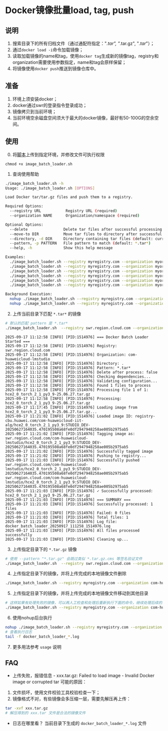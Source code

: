 # Docker镜像批量load, tag, push

## 说明

1. 搜索目录下的所有归档文件（通过通配符指定："*.tar", "*.tar.gz", "*.tar*"）；
2. 通过`docker load -i`命令加载镜像；
3. 读取加载镜像的name和tag，使用`docker tag`生成新的镜像tag，registry和organization需要使用参数指定，name和tag会原样保留；
4. 将镜像使用`docker push`推送到镜像仓库中。

## 准备

1. 环境上须安装docker；
2. docker通过swr的登录指令登录成功；
3. 镜像拷贝到当前环境；
4. 当前环境空余磁盘空间须大于最大的docker镜像，最好有50-100G的空余空间。


## 使用

0. 将[脚本](./image_batch_loader.sh)上传到指定环境，并修改文件可执行权限
```
chmod +x image_batch_loader.sh
```

1. 查询使用帮助
```bash
./image_batch_loader.sh -h
Usage: ./image_batch_loader.sh [OPTIONS]

Load Docker tar/tar.gz files and push them to a registry.

Required Options:
  --registry URL           Registry URL (required)
  --organization NAME      Organization/namespace (required)

Optional Options:
  --delete                Delete tar files after successful processing
  --move-to DIR           Move tar files to directory after successful processing
  --directory, -d DIR     Directory containing tar files (default: current directory)
  --pattern, -p PATTERN   File pattern to match (default: *.tar*)
  --help, -h              Show this help message

Examples:
  ./image_batch_loader.sh --registry myregistry.com --organization myorg
  ./image_batch_loader.sh --registry myregistry.com --organization myorg --directory /path/to/images
  ./image_batch_loader.sh --registry myregistry.com --organization myorg --pattern "*.tar.gz"
  ./image_batch_loader.sh --registry myregistry.com --organization myorg --delete --directory /path/to/images
  ./image_batch_loader.sh --registry myregistry.com --organization myorg --move-to /processed --directory /path/to/images
  ./image_batch_loader.sh --registry myregistry.com --organization myorg -d /path/to/images -p "*.tar*" --move-to /processed

Background Execution:
  nohup ./image_batch_loader.sh --registry myregistry.com --organization myorg --directory /path/to/images > batch_loader.log 2>&1 &
  nohup ./image_batch_loader.sh --registry myregistry.com --organization myorg --delete --directory /path/to/images > /dev/null 2>&1 &
```

2. 上传当前目录下匹配 `*.tar*` 的镜像
```bash
# 默认的匹配 pattern 是 *.tar*
./image_batch_loader.sh  --registry swr.region.cloud.com --organization com-huaweicloud-lmstudio
```

```output
2025-09-17 11:12:58 [INFO] [PID:1514976] === Docker Batch Loader Started ===
2025-09-17 11:12:58 [INFO] [PID:1514976] Registry: swr.region.cloud.com
2025-09-17 11:12:58 [INFO] [PID:1514976] Organization: com-huaweicloud-lmstudio
2025-09-17 11:12:58 [INFO] [PID:1514976] Directory: .
2025-09-17 11:12:58 [INFO] [PID:1514976] Pattern: *.tar*
2025-09-17 11:12:58 [INFO] [PID:1514976] Delete after process: false
2025-09-17 11:12:58 [INFO] [PID:1514976] Checking dependencies...
2025-09-17 11:12:58 [INFO] [PID:1514976] Validating configuration...
2025-09-17 11:12:58 [INFO] [PID:1514976] Found 1 files to process
2025-09-17 11:12:58 [INFO] [PID:1514976] Processing file 1 of 1: hce2_0_torch_2_1_py3_9-25.06.27.tar.gz
2025-09-17 11:12:58 [INFO] [PID:1514976] Processing: hce2_0_torch_2_1_py3_9-25.06.27.tar.gz
2025-09-17 11:17:45 [INFO] [PID:1514976] Loading image from hce2_0_torch_2_1_py3_9-25.06.27.tar.gz...
2025-09-17 11:21:02 [INFO] [PID:1514976] Loaded image ID: registry-cbu.huawei.com/com-huaweicloud-iit-alg/hce2_0_torch_2_1_py3_9:STUDIO_DEV-20250627164035.470195508a68fe0df2947948258ae005b2975ab5
2025-09-17 11:21:02 [INFO] [PID:1514976] Tagging image as: swr.region.cloud.com/com-huaweicloud-lmstudio/hce2_0_torch_2_1_py3_9:STUDIO_DEV-20250627164035.470195508a68fe0df2947948258ae005b2975ab5
2025-09-17 11:21:02 [INFO] [PID:1514976] Successfully tagged image
2025-09-17 11:21:02 [INFO] [PID:1514976] Pushing to registry...
2025-09-17 11:21:03 [INFO] [PID:1514976] Successfully pushed swr.region.cloud.com/com-huaweicloud-lmstudio/hce2_0_torch_2_1_py3_9:STUDIO_DEV-20250627164035.470195508a68fe0df2947948258ae005b2975ab5
swr.region.cloud.com/com-huaweicloud-lmstudio/hce2_0_torch_2_1_py3_9:STUDIO_DEV-20250627164035.470195508a68fe0df2947948258ae005b2975ab5
2025-09-17 11:21:03 [INFO] [PID:1514976] ✓ Successfully processed: hce2_0_torch_2_1_py3_9-25.06.27.tar.gz
2025-09-17 11:21:03 [INFO] [PID:1514976] === SUMMARY ===
2025-09-17 11:21:03 [INFO] [PID:1514976] Successfully processed: 1 files
2025-09-17 11:21:03 [INFO] [PID:1514976] Failed: 0 files
2025-09-17 11:21:03 [INFO] [PID:1514976] Total files: 1
2025-09-17 11:21:03 [INFO] [PID:1514976] Log file: docker_batch_loader_20250917_111258_1514976.log
2025-09-17 11:21:03 [INFO] [PID:1514976] All files processed successfully
2025-09-17 11:21:03 [INFO] [PID:1514976] Cleaning up...
```

3. 上传指定目录下的 `*.tar.gz` 镜像
```bash
# 使用 --pattern "*.tar.gz" 会跳过类似 *.tar.gz.cms 等签名验证文件
./image_batch_loader.sh  --registry swr.region.cloud.com --organization com-huaweicloud-lmstudio --directory images/ --pattern "*.tar.gz"
```

4. 上传指定目录下的镜像，并将上传完成的本地镜像文件删除

```bash
./image_batch_loader.sh --registry myregistry.com --organization com-huaweicloud-lmstudio --delete --directory ./images
```

5. 上传指定目录下的镜像，并将上传完成的本地镜像文件移动到其他目录

```bash
# 这样如果有处理失败的镜像，可以再人工检查和处理后重新执行下面的命令，继续处理后续的镜像
./image_batch_loader.sh --registry myregistry.com --organization com-huaweicloud-lmstudio --directory ./images --move-to ./successfully-processed
```

6. 使用nohup后台执行

```bash
nohup ./image_batch_loader.sh --registry myregistry.com --organization myorg --delete --directory /path/to/images > /dev/null 2>&1 &
# 查看执行日志
tail -f docker_batch_loader_*.log
```

7. 更多用法参考 `usage` 说明


## FAQ

* 上传失败，报错信息 - xxx.tar.gz: Failed to load image - Invalid Docker image or corrupted tar
可能的原因：
1. 文件损坏，使用文件校验工具校验检查一下； 
2. 镜像格式不对，有些镜像会多压缩一层，需要先解压再上传：
```bash
tar -xvf xxx.tar.gz
# 解压得到的 xxx.tar 文件是合法的镜像文件
```

* 日志在哪里看？
当前目录下生成的 `docker_batch_loader_*.log` 文件
